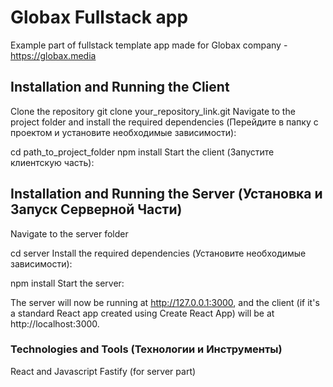 # Globax Fullstack app

Example part of fullstack template app made for Globax company - https://globax.media

## Installation and Running the Client
Clone the repository
git clone your_repository_link.git
Navigate to the project folder and install the required dependencies (Перейдите в папку с проектом и установите необходимые зависимости):

cd path_to_project_folder
npm install
Start the client (Запустите клиентскую часть):

## Installation and Running the Server (Установка и Запуск Серверной Части)
Navigate to the server folder

cd server
Install the required dependencies (Установите необходимые зависимости):

npm install
Start the server:

The server will now be running at http://127.0.0.1:3000, and the client (if it's a standard React app created using Create React App) will be at http://localhost:3000.

### Technologies and Tools (Технологии и Инструменты)
React and Javascript
Fastify (for server part)
